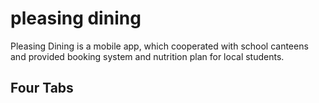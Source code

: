 # pleasing dining
Pleasing Dining is a mobile app, which cooperated with school canteens and provided booking system and nutrition plan for local students.
## Four Tabs
###
